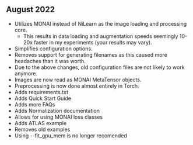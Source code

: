 ## August 2022
* Utilizes MONAI instead of NiLearn as the image loading and processing core.
  * This results in data loading and augmentation speeds seemingly 10-20x faster in my experiments (your results may vary).
* Simplifies configuration options.
* Removes support for generating filenames as this caused more headaches than it was worth.
* Due to the above changes, old configuration files are not likely to work anymore.
* Images are now read as MONAI MetaTensor objects.
* Preprocessing is now done almost entirely in Torch.
* Adds requirements.txt
* Adds Quick Start Guide
* Adds more FAQs
* Adds Normalization documentation
* Allows for using MONAI loss classes
* Adds ATLAS example
* Removes old examples
* Using --fit_gpu_mem is no longer recomended
